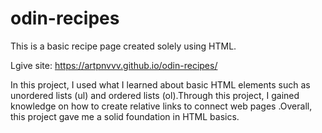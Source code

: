 # odin-recipes
This is a basic recipe page created solely using HTML.

Lgive site: https://artpnvvv.github.io/odin-recipes/

In this project, I used what I learned about basic HTML elements such as unordered lists (ul) and ordered lists (ol).Through this project, I gained knowledge on how to create relative links to connect web pages .Overall, this project gave me a solid foundation in HTML basics.
